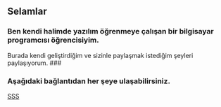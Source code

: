 ## Selamlar

### Ben kendi halimde yazılım öğrenmeye çalışan bir bilgisayar programcısı öğrencisiyim.
Burada kendi geliştirdiğim ve sizinle paylaşmak istediğim şeyleri paylaşıyorum. ###

### Aşağıdaki bağlantıdan her şeye ulaşabilirsiniz. ###



[SSS](https://github.com/HamzaDonmez/SSS)
